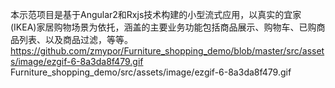 本示范项目是基于Angular2和Rxjs技术构建的小型流式应用，以真实的宜家(IKEA)家居购物场景为依托，涵盖的主要业务功能包括商品展示、购物车、已购商品列表、以及商品过滤，等等。
https://github.com/zmypor/Furniture_shopping_demo/blob/master/src/assets/image/ezgif-6-8a3da8f479.gif
Furniture_shopping_demo/src/assets/image/ezgif-6-8a3da8f479.gif
